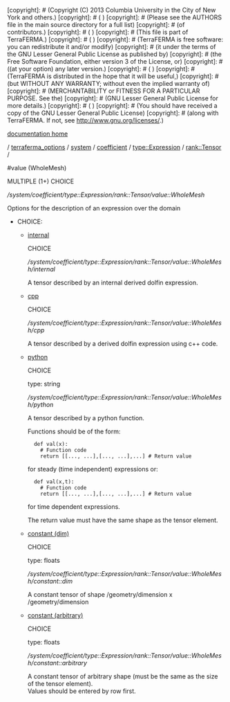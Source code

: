 [copyright]: # (Copyright (C) 2013 Columbia University in the City of New York and others.)
[copyright]: # ( )
[copyright]: # (Please see the AUTHORS file in the main source directory for a full list)
[copyright]: # (of contributors.)
[copyright]: # ( )
[copyright]: # (This file is part of TerraFERMA.)
[copyright]: # ( )
[copyright]: # (TerraFERMA is free software: you can redistribute it and/or modify)
[copyright]: # (it under the terms of the GNU Lesser General Public License as published by)
[copyright]: # (the Free Software Foundation, either version 3 of the License, or)
[copyright]: # ((at your option) any later version.)
[copyright]: # ( )
[copyright]: # (TerraFERMA is distributed in the hope that it will be useful,)
[copyright]: # (but WITHOUT ANY WARRANTY; without even the implied warranty of)
[copyright]: # (MERCHANTABILITY or FITNESS FOR A PARTICULAR PURPOSE. See the)
[copyright]: # (GNU Lesser General Public License for more details.)
[copyright]: # ( )
[copyright]: # (You should have received a copy of the GNU Lesser General Public License)
[copyright]: # (along with TerraFERMA. If not, see <http://www.gnu.org/licenses/>.)

[documentation home](Documentation)

/ [terraferma_options](../../../../../terraferma_options) / [system](../../../../system) / [coefficient](../../../coefficient) / [type::Expression](../../type__Expression) / [rank::Tensor](../rank__Tensor) /

#value (WholeMesh)

MULTIPLE (1+) CHOICE 

*/system/coefficient/type::Expression/rank::Tensor/value::WholeMesh*

Options for the description of an expression over the domain

* CHOICE:
    * [internal](value__WholeMesh/internal "child")

        CHOICE 

        */system/coefficient/type::Expression/rank::Tensor/value::WholeMesh/internal*

        A tensor described by an internal derived dolfin expression.

    * [cpp](value__WholeMesh/cpp "child")

        CHOICE 

        */system/coefficient/type::Expression/rank::Tensor/value::WholeMesh/cpp*

        A tensor described by a derived dolfin expression using c++ code.

    * [python](value__WholeMesh/python "child")

        CHOICE 

        type: string

        */system/coefficient/type::Expression/rank::Tensor/value::WholeMesh/python*

        A tensor described by a python function.
        
        Functions should be of the form:
        
            def val(x):
              # Function code
              return [[..., ...],[..., ...],...] # Return value
        
         for steady (time independent) expressions or:
        
            def val(x,t):
              # Function code
              return [[..., ...],[..., ...],...] # Return value
        
         for time dependent expressions.
        
        The return value must have the same shape as the tensor element.

    * [constant (dim)](value__WholeMesh/constant__dim "child")

        CHOICE 

        type: floats

        */system/coefficient/type::Expression/rank::Tensor/value::WholeMesh/constant::dim*

        A constant tensor of shape /geometry/dimension x /geometry/dimension

    * [constant (arbitrary)](value__WholeMesh/constant__arbitrary "child")

        CHOICE 

        type: floats

        */system/coefficient/type::Expression/rank::Tensor/value::WholeMesh/constant::arbitrary*

        A constant tensor of arbitrary shape (must be the same as the size of the tensor element).  
        Values should be entered by row first.

[autogenerated]: # (This file was automatically generated from the schema file:/home/cwilson/repos/github/TerraFERMA/TerraFERMA/buckettools/schemas/function.rng.)

